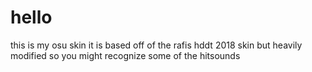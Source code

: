 # hello
this is my osu skin
it is based off of the rafis hddt 2018 skin but heavily modified so you might recognize some of the hitsounds
